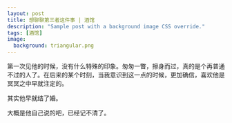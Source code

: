 ```yaml
---
layout: post
title: 想聊聊第三者这件事 | 酒馆
description: "Sample post with a background image CSS override."
tags: [酒馆]
image: 
  background: triangular.png
---
```


第一次见他的时候，没有什么特殊的印象。匆匆一瞥，擦身而过，真的是个再普通不过的人了。在后来的某个时刻，当我意识到这一点的时候，更加确信，喜欢他是冥冥之中早就注定的。

其实他早就结了婚。

大概是他自己说的吧，已经记不清了。
